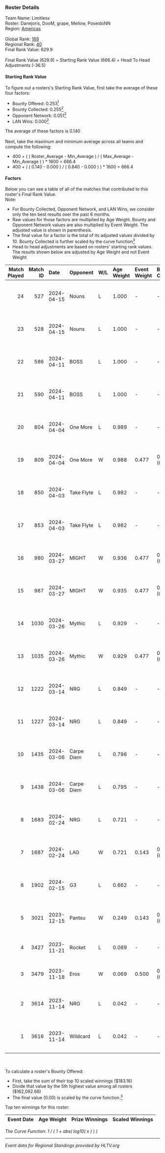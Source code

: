 ### Roster Details<br />
Team Name: Limitless<br />
Roster: Danejoris, DooM, grape, Mellow, PoseidoNN<br />
Region: [Americas]( ../standings_americas.md)<br />
<br />
Global Rank: [169](../standings_global.md)<br />
Regional Rank: [40]( ../standings_americas.md)<br />
Final Rank Value:  629.9<br />
<br />
Final Rank Value (629.9) = Starting Rank Value (666.4) + Head To Head Adjustments (-36.5)<br />

#### Starting Rank Value<br />
To figure out a rosters's Starting Rank Value, first take the average of these four factors:<br />
- Bounty Offered: 0.253[<sup>1</sup>](#table2)
- Bounty Collected: 0.255[<sup>2</sup>](#table1)
- Opponent Network: 0.051[<sup>2</sup>](#table1)
- LAN Wins: 0.000[<sup>2</sup>](#table1)

The average of these factors is 0.140<br />
<br />
Next, take the maximum and minimum average across all teams and compute the following:<br />
- 400 + ( ( Roster_Average - Min_Average ) / ( Max_Average - Min_Average ) ) * 1600 = 666.4
- 400 + ( ( 0.140 - 0.000 ) / ( 0.840 - 0.000 ) ) * 1600 = 666.4


#### Factors<br />
Below you can see a table of all of the matches that contributed to this roster's Final Rank Value.<br />
Note:<br />

- For Bounty Collected, Opponent Network, and LAN Wins, we consider only the ten best results over the past 6 months.
- Raw values for those factors are multiplied by Age Weight. Bounty and Opponent Network values are also multiplied by Event Weight. The adjusted value is shown in parenthesis.
- The final value for a factor is the total of its adjusted values divided by 10. Bounty Collected is further scaled by the curve function[<sup>3</sup>](#curveFunction)
- Head to head adjustments are based on rosters' starting rank values. The results shown below are adjusted by Age Weight and not Event Weight
<span id="table1"></span><br />


| Match Played | Match ID | Date       | Opponent   | W/L | Age Weight | Event Weight | Bounty Collected | Opponent Network | LAN Wins  | H2H Adj. | Roster                                    |
| -: | -: | :- | :- | :- | :- | :- | :- | :- | :- | -: | :- |
|           24 |      527 | 2024-04-15 | Nouns      | L   | 1.000      | -            | -                | -                | -         |    -5.46 | Danejoris, DooM, grape, Mellow, PoseidoNN |
|           23 |      528 | 2024-04-15 | Nouns      | L   | 1.000      | -            | -                | -                | -         |    -5.75 | Danejoris, DooM, grape, Mellow, PoseidoNN |
|           22 |      586 | 2024-04-11 | BOSS       | L   | 1.000      | -            | -                | -                | -         |    -6.70 | Danejoris, DooM, grape, Mellow, PoseidoNN |
|           21 |      590 | 2024-04-11 | BOSS       | L   | 1.000      | -            | -                | -                | -         |    -7.11 | Danejoris, DooM, grape, Mellow, PoseidoNN |
|           20 |      804 | 2024-04-04 | One More   | L   | 0.989      | -            | -                | -                | -         |   -14.01 | Danejoris, DooM, grape, Mellow, PoseidoNN |
|           19 |      809 | 2024-04-04 | One More   | W   | 0.988      | 0.477        | 0.010 (0.005)    | 0.231 (0.109)    | 0 (0.000) |    17.29 | Danejoris, DooM, grape, Mellow, PoseidoNN |
|           18 |      850 | 2024-04-03 | Take Flyte | L   | 0.982      | -            | -                | -                | -         |   -13.50 | Danejoris, DooM, grape, Mellow, PoseidoNN |
|           17 |      853 | 2024-04-03 | Take Flyte | L   | 0.982      | -            | -                | -                | -         |   -14.71 | Danejoris, DooM, grape, Mellow, PoseidoNN |
|           16 |      980 | 2024-03-27 | MIGHT      | W   | 0.936      | 0.477        | 0.003 (0.001)    | 0.190 (0.085)    | 0 (0.000) |    15.86 | Danejoris, DooM, grape, Mellow, PoseidoNN |
|           15 |      987 | 2024-03-27 | MIGHT      | W   | 0.935      | 0.477        | 0.003 (0.001)    | 0.190 (0.085)    | 0 (0.000) |    17.20 | Danejoris, DooM, grape, Mellow, PoseidoNN |
|           14 |     1030 | 2024-03-26 | Mythic     | L   | 0.929      | -            | -                | -                | -         |    -8.95 | Danejoris, DooM, grape, Mellow, PoseidoNN |
|           13 |     1035 | 2024-03-26 | Mythic     | W   | 0.929      | 0.477        | 0.003 (0.001)    | 0.402 (0.178)    | 0 (0.000) |    20.80 | Danejoris, DooM, grape, Mellow, PoseidoNN |
|           12 |     1222 | 2024-03-14 | NRG        | L   | 0.849      | -            | -                | -                | -         |    -7.17 | Danejoris, grape, Mellow, PoseidoNN, RiFT |
|           11 |     1227 | 2024-03-14 | NRG        | L   | 0.849      | -            | -                | -                | -         |    -7.61 | Danejoris, grape, Mellow, PoseidoNN, RiFT |
|           10 |     1435 | 2024-03-06 | Carpe Diem | L   | 0.796      | -            | -                | -                | -         |   -11.01 | Danejoris, DooM, grape, Mellow, PoseidoNN |
|            9 |     1438 | 2024-03-06 | Carpe Diem | L   | 0.795      | -            | -                | -                | -         |   -11.80 | Danejoris, DooM, grape, Mellow, PoseidoNN |
|            8 |     1683 | 2024-02-24 | NRG        | L   | 0.721      | -            | -                | -                | -         |    -6.79 | Danejoris, DooM, grape, Mellow, RiFT      |
|            7 |     1687 | 2024-02-24 | LAG        | W   | 0.721      | 0.143        | 0.033 (0.003)    | 0.484 (0.050)    | 0 (0.000) |    18.07 | Danejoris, DooM, grape, Mellow, RiFT      |
|            6 |     1902 | 2024-02-15 | G3         | L   | 0.662      | -            | -                | -                | -         |    -7.50 | Danejoris, DooM, grape, Mellow, RiFT      |
|            5 |     3021 | 2023-12-15 | Pantsu     | W   | 0.249      | 0.143        | 0.004 (0.000)    | 0.009 (0.000)    | 0 (0.000) |     3.71 | N20AmZ, obi, Termina, tmk, Zamgaa         |
|            4 |     3427 | 2023-11-21 | Rocket     | L   | 0.089      | -            | -                | -                | -         |    -1.45 | aleph, EMIYA, nero, nooz, R2D2J           |
|            3 |     3479 | 2023-11-18 | Eros       | W   | 0.069      | 0.500        | 0.002 (0.000)    | 0.000 (0.000)    | 0 (0.000) |     0.88 | Andrew, DJF, nooz, PNDLM, shutout         |
|            2 |     3614 | 2023-11-14 | NRG        | L   | 0.042      | -            | -                | -                | -         |    -0.47 | autimatic, HexT, Jeorge, junior, Walco    |
|            1 |     3616 | 2023-11-14 | Wildcard   | L   | 0.042      | -            | -                | -                | -         |    -0.31 | Infinite, JBa, SLIGHT, Sonic, stanislaw   |

<br />
<span id="table2"></span><br />
To calculate a roster's Bounty Offered:<br />

- First, take the sum of their top 10 scaled winnings ($183.16)
- Divide that value by the 5th highest value among all rosters ($162,092.66)
- The final value (0.00) is scaled by the curve function.[<sup>3</sup>](#curveFunction)

Top ten winnings for this roster:<br />

| Event Date | Age Weight | Prize Winnings | Scaled Winnings |
| :- | -: | :- | :- |


<span id="curveFunction"></span>_The Curve Function: 1 / ( 1 + abs( log10( x ) ) )_<br />

---
_Event data for Regional Standings provided by HLTV.org_<br />
